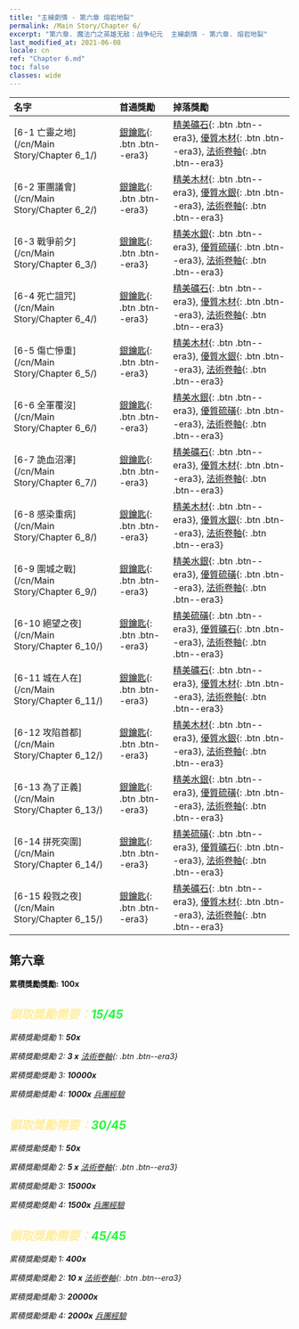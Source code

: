 ```yaml
---
title: "主線劇情 - 第六章 熔岩地裂"
permalink: /Main Story/Chapter 6/
excerpt: "第六章. 魔法门之英雄无敌：战争纪元  主線劇情 - 第六章. 熔岩地裂"
last_modified_at: 2021-06-08
locale: cn
ref: "Chapter 6.md"
toc: false
classes: wide
---
```


  | 名字 |  首通獎勵 | 掉落獎勵 |
  |:------------|:------------|:------------| 
  | [6-1 亡靈之地](/cn/Main Story/Chapter 6_1/) | [銀鑰匙](/cn/Items/con_693/){: .btn .btn--era3} | [精美礦石](/cn/Items/mat_19/){: .btn .btn--era3}, [優質木材](/cn/Items/mat_13/){: .btn .btn--era3}, [法術卷軸](/cn/Items/con_694/){: .btn .btn--era3} |
  | [6-2 軍團議會](/cn/Main Story/Chapter 6_2/) | [銀鑰匙](/cn/Items/con_693/){: .btn .btn--era3} | [精美木材](/cn/Items/mat_20/){: .btn .btn--era3}, [優質水銀](/cn/Items/mat_14/){: .btn .btn--era3}, [法術卷軸](/cn/Items/con_694/){: .btn .btn--era3} |
  | [6-3 戰爭前夕](/cn/Main Story/Chapter 6_3/) | [銀鑰匙](/cn/Items/con_693/){: .btn .btn--era3} | [精美水銀](/cn/Items/mat_21/){: .btn .btn--era3}, [優質硫磺](/cn/Items/mat_15/){: .btn .btn--era3}, [法術卷軸](/cn/Items/con_694/){: .btn .btn--era3} |
  | [6-4 死亡詛咒](/cn/Main Story/Chapter 6_4/) | [銀鑰匙](/cn/Items/con_693/){: .btn .btn--era3} | [精美礦石](/cn/Items/mat_19/){: .btn .btn--era3}, [優質木材](/cn/Items/mat_13/){: .btn .btn--era3}, [法術卷軸](/cn/Items/con_694/){: .btn .btn--era3} |
  | [6-5 傷亡慘重](/cn/Main Story/Chapter 6_5/) | [銀鑰匙](/cn/Items/con_693/){: .btn .btn--era3} | [精美木材](/cn/Items/mat_20/){: .btn .btn--era3}, [優質水銀](/cn/Items/mat_14/){: .btn .btn--era3}, [法術卷軸](/cn/Items/con_694/){: .btn .btn--era3} |
  | [6-6 全軍覆沒](/cn/Main Story/Chapter 6_6/) | [銀鑰匙](/cn/Items/con_693/){: .btn .btn--era3} | [精美水銀](/cn/Items/mat_21/){: .btn .btn--era3}, [優質硫磺](/cn/Items/mat_15/){: .btn .btn--era3}, [法術卷軸](/cn/Items/con_694/){: .btn .btn--era3} |
  | [6-7 詭血沼澤](/cn/Main Story/Chapter 6_7/) | [銀鑰匙](/cn/Items/con_693/){: .btn .btn--era3} | [精美礦石](/cn/Items/mat_19/){: .btn .btn--era3}, [優質木材](/cn/Items/mat_13/){: .btn .btn--era3}, [法術卷軸](/cn/Items/con_694/){: .btn .btn--era3} |
  | [6-8 感染重病](/cn/Main Story/Chapter 6_8/) | [銀鑰匙](/cn/Items/con_693/){: .btn .btn--era3} | [精美木材](/cn/Items/mat_20/){: .btn .btn--era3}, [優質水銀](/cn/Items/mat_14/){: .btn .btn--era3}, [法術卷軸](/cn/Items/con_694/){: .btn .btn--era3} |
  | [6-9 圍城之戰](/cn/Main Story/Chapter 6_9/) | [銀鑰匙](/cn/Items/con_693/){: .btn .btn--era3} | [精美水銀](/cn/Items/mat_21/){: .btn .btn--era3}, [優質硫磺](/cn/Items/mat_15/){: .btn .btn--era3}, [法術卷軸](/cn/Items/con_694/){: .btn .btn--era3} |
  | [6-10 絕望之夜](/cn/Main Story/Chapter 6_10/) | [銀鑰匙](/cn/Items/con_693/){: .btn .btn--era3} | [精美硫磺](/cn/Items/mat_22/){: .btn .btn--era3}, [優質礦石](/cn/Items/mat_12/){: .btn .btn--era3}, [法術卷軸](/cn/Items/con_694/){: .btn .btn--era3} |
  | [6-11 城在人在](/cn/Main Story/Chapter 6_11/) | [銀鑰匙](/cn/Items/con_693/){: .btn .btn--era3} | [精美礦石](/cn/Items/mat_19/){: .btn .btn--era3}, [優質木材](/cn/Items/mat_13/){: .btn .btn--era3}, [法術卷軸](/cn/Items/con_694/){: .btn .btn--era3} |
  | [6-12 攻陷首都](/cn/Main Story/Chapter 6_12/) | [銀鑰匙](/cn/Items/con_693/){: .btn .btn--era3} | [精美木材](/cn/Items/mat_20/){: .btn .btn--era3}, [優質水銀](/cn/Items/mat_14/){: .btn .btn--era3}, [法術卷軸](/cn/Items/con_694/){: .btn .btn--era3} |
  | [6-13 為了正義](/cn/Main Story/Chapter 6_13/) | [銀鑰匙](/cn/Items/con_693/){: .btn .btn--era3} | [精美水銀](/cn/Items/mat_21/){: .btn .btn--era3}, [優質硫磺](/cn/Items/mat_15/){: .btn .btn--era3}, [法術卷軸](/cn/Items/con_694/){: .btn .btn--era3} |
  | [6-14 拼死突圍](/cn/Main Story/Chapter 6_14/) | [銀鑰匙](/cn/Items/con_693/){: .btn .btn--era3} | [精美硫磺](/cn/Items/mat_22/){: .btn .btn--era3}, [優質礦石](/cn/Items/mat_12/){: .btn .btn--era3}, [法術卷軸](/cn/Items/con_694/){: .btn .btn--era3} |
  | [6-15 殺戮之夜](/cn/Main Story/Chapter 6_15/) | [銀鑰匙](/cn/Items/con_693/){: .btn .btn--era3} | [精美礦石](/cn/Items/mat_19/){: .btn .btn--era3}, [優質木材](/cn/Items/mat_13/){: .btn .btn--era3}, [法術卷軸](/cn/Items/con_694/){: .btn .btn--era3} |


##  第六章

 **累積獎勵獎勵:**  **100x** <i class="fas fa-gem"/>



## <span style="color: #ffeea0">   領取獎勵需要：</span><span style="color: #27f73a">15/45</span>

 累積獎勵獎勵 1:  **50x** <i class="fas fa-gem"/>

 累積獎勵獎勵 2: **3 x** [法術卷軸](/cn/Items/con_694/){: .btn .btn--era3}

 累積獎勵獎勵 3:  **10000x** <i class="fas fa-coins"/>

 累積獎勵獎勵 4:  **1000x** [兵團經驗](/cn/Items/con_902/)



## <span style="color: #ffeea0">   領取獎勵需要：</span><span style="color: #27f73a">30/45</span>

 累積獎勵獎勵 1:  **50x** <i class="fas fa-gem"/>

 累積獎勵獎勵 2: **5 x** [法術卷軸](/cn/Items/con_694/){: .btn .btn--era3}

 累積獎勵獎勵 3:  **15000x** <i class="fas fa-coins"/>

 累積獎勵獎勵 4:  **1500x** [兵團經驗](/cn/Items/con_902/)



## <span style="color: #ffeea0">   領取獎勵需要：</span><span style="color: #27f73a">45/45</span>

 累積獎勵獎勵 1:  **400x** <i class="fas fa-gem"/>

 累積獎勵獎勵 2: **10 x** [法術卷軸](/cn/Items/con_694/){: .btn .btn--era3}

 累積獎勵獎勵 3:  **20000x** <i class="fas fa-coins"/>

 累積獎勵獎勵 4:  **2000x** [兵團經驗](/cn/Items/con_902/)

